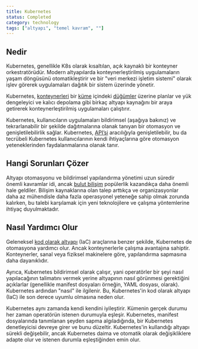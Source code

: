 ```yaml
---
title: Kubernetes
status: Completed
category: technology
tags: ["altyapı", "temel kavram", ""]
---
```


## Nedir

Kubernetes, genellikle K8s olarak kısaltılan, açık kaynaklı bir konteyner orkestratörüdür.
Modern altyapılarda konteynerleştirilmiş uygulamaların yaşam döngüsünü otomatikleştirir ve bir "veri merkezi işletim sistemi" olarak işlev görerek uygulamaları dağıtık bir sistem üzerinde yönetir.

Kubernetes, [konteynerleri](../container/) bir [küme](../cluster/) içindeki [düğümler](../nodes/) üzerine planlar ve yük dengeleyici ve kalıcı depolama gibi birkaç altyapı kaynağını bir araya getirerek konteynerleştirilmiş uygulamaları çalıştırır.

Kubernetes, kullanıcıların uygulamaları bildirimsel (aşağıya bakınız) ve tekrarlanabilir bir şekilde  dağıtmalarına olanak tanıyan bir otomasyon ve genişletilebilirlik sağlar.
Kubernetes, [API’si](../application-programming-interface/) aracılığıyla genişletilebilir, bu da tecrübeli Kubernetes kullanıcılarının kendi ihtiyaçlarına göre otomasyon yeteneklerinden faydalanmalarına olanak tanır.

## Hangi Sorunları Çözer

Altyapı otomasyonu ve bildirimsel yapılandırma yönetimi uzun süredir önemli kavramlar idi, ancak [bulut bilişim](../cloud-computing/) popülerlik kazandıkça daha önemli hale geldiler.
Bilişim kaynaklarına olan talep arttıkça ve organizasyonlar daha az mühendisle daha fazla operasyonel yeteneğe sahip olmak zorunda kalırken, bu talebi karşılamak için yeni teknolojilere ve çalışma yöntemlerine ihtiyaç duyulmaktadır.

## Nasıl Yardımcı Olur

Geleneksel [kod olarak altyapı](../infrastructure-as-code/) (IaC) araçlarına benzer şekilde, Kubernetes de otomasyona yardımcı olur. Ancak konteynerlerle çalışma avantajına sahiptir.
Konteynerler, sanal veya fiziksel makinelere göre, yapılandırma sapmasına daha dayanıklıdır. 

Ayrıca, Kubernetes bildirimsel olarak çalışır, yani operatörler bir şeyi nasıl yapılacağının talimatını vermek yerine altyapının nasıl görünmesi gerektiğini açıklarlar (genellikle manifest dosyaları örneğin, YAML dosyası, olarak).
Kubernetes ardından "nasıl" ile ilgilenir.
Bu, Kubernetes'in kod olarak altyapı (IaC) ile son derece uyumlu olmasına neden olur.

Kubernetes aynı zamanda kendi kendini iyileştirir.
Kümenin gerçek durumu her zaman operatörün istenen durumuyla eşleşir.
Kubernetes, manifest dosyalarında tanımlanan şeyden sapma algıladığında, bir Kubernetes denetleyicisi devreye girer ve bunu düzeltir.
Kubernetes'in kullandığı altyapı sürekli değişebilir, ancak Kubernetes daima ve otomatik olarak değişikliklere adapte olur ve istenen durumla eşleştiğinden emin olur.
